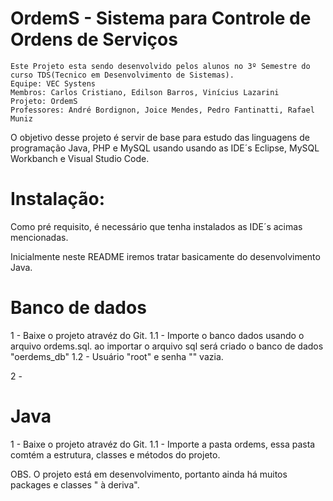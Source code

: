 # OrdemS - Sistema para Controle de Ordens de Serviços

	Este Projeto esta sendo desenvolvido pelos alunos no 3º Semestre do curso TDS(Tecnico em Desenvolvimento de Sistemas).
	Equipe: VEC Systens
	Membros: Carlos Cristiano, Edilson Barros, Vinícius Lazarini
	Projeto: OrdemS
	Professores: André Bordignon, Joice Mendes, Pedro Fantinatti, Rafael Muniz

O objetivo desse projeto é servir de base para estudo das linguagens de programação Java, PHP e MySQL usando usando as IDE´s Eclipse, MySQL Workbanch e Visual Studio Code.

 # Instalação:

Como pré requisito, é necessário que tenha instalados as IDE´s acimas mencionadas.

Inicialmente neste README iremos tratar basicamente do desenvolvimento Java.

# Banco de dados

1 - Baixe o projeto atravéz do Git.
	1.1 - Importe o banco dados usando o arquivo ordems.sql.
			ao importar o arquivo sql será criado o banco de dados "oerdems_db"
	1.2 - Usuário "root" e senha "" vazia.
	
2 - 

# Java

1 - Baixe o projeto atravéz do Git.
	1.1 - Importe a pasta ordems, essa pasta comtém a estrutura, classes e métodos do projeto.
	

OBS. O projeto está em desenvolvimento, portanto ainda há muitos packages e classes " à deriva".	

